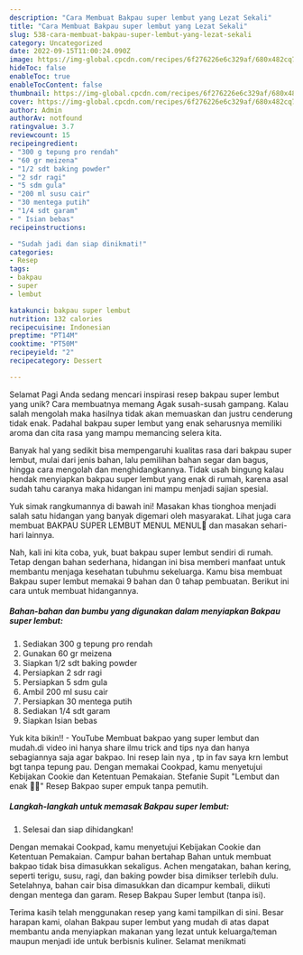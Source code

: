 ```yaml
---
description: "Cara Membuat Bakpau super lembut yang Lezat Sekali"
title: "Cara Membuat Bakpau super lembut yang Lezat Sekali"
slug: 538-cara-membuat-bakpau-super-lembut-yang-lezat-sekali
category: Uncategorized
date: 2022-09-15T11:00:24.090Z
image: https://img-global.cpcdn.com/recipes/6f276226e6c329af/680x482cq70/bakpau-super-lembut-foto-resep-utama.jpg
hideToc: false
enableToc: true
enableTocContent: false
thumbnail: https://img-global.cpcdn.com/recipes/6f276226e6c329af/680x482cq70/bakpau-super-lembut-foto-resep-utama.jpg
cover: https://img-global.cpcdn.com/recipes/6f276226e6c329af/680x482cq70/bakpau-super-lembut-foto-resep-utama.jpg
author: Admin
authorAv: notfound
ratingvalue: 3.7
reviewcount: 15
recipeingredient:
- "300 g tepung pro rendah"
- "60 gr meizena"
- "1/2 sdt baking powder"
- "2 sdr ragi"
- "5 sdm gula"
- "200 ml susu cair"
- "30 mentega putih"
- "1/4 sdt garam"
- " Isian bebas"
recipeinstructions:

- "Sudah jadi dan siap dinikmati!"
categories:
- Resep
tags:
- bakpau
- super
- lembut

katakunci: bakpau super lembut 
nutrition: 132 calories
recipecuisine: Indonesian
preptime: "PT14M"
cooktime: "PT50M"
recipeyield: "2"
recipecategory: Dessert

---
```



Selamat Pagi Anda sedang mencari inspirasi resep bakpau super lembut yang unik? Cara membuatnya memang Agak susah-susah gampang. Kalau salah mengolah maka hasilnya tidak akan memuaskan dan justru cenderung tidak enak. Padahal bakpau super lembut yang enak seharusnya memiliki aroma dan cita rasa yang mampu memancing selera kita.


Banyak hal yang sedikit bisa mempengaruhi kualitas rasa dari bakpau super lembut, mulai dari jenis bahan, lalu pemilihan bahan segar dan bagus, hingga cara mengolah dan menghidangkannya. Tidak usah bingung kalau hendak menyiapkan bakpau super lembut yang enak di rumah, karena asal sudah tahu caranya maka hidangan ini mampu menjadi sajian spesial.

Yuk simak rangkumannya di bawah ini! Masakan khas tionghoa menjadi salah satu hidangan yang banyak digemari oleh masyarakat. Lihat juga cara membuat BAKPAU SUPER LEMBUT MENUL MENUL🥰 dan masakan sehari-hari lainnya.


Nah, kali ini kita coba, yuk, buat bakpau super lembut sendiri di rumah. Tetap dengan bahan sederhana, hidangan ini bisa memberi manfaat untuk membantu menjaga kesehatan tubuhmu sekeluarga. Kamu bisa membuat Bakpau super lembut memakai 9 bahan dan 0 tahap pembuatan. Berikut ini cara untuk membuat hidangannya.

<!--inarticleads1-->

##### Bahan-bahan dan bumbu yang digunakan dalam menyiapkan Bakpau super lembut:

1. Sediakan 300 g tepung pro rendah
1. Gunakan 60 gr meizena
1. Siapkan 1/2 sdt baking powder
1. Persiapkan 2 sdr ragi
1. Persiapkan 5 sdm gula
1. Ambil 200 ml susu cair
1. Persiapkan 30 mentega putih
1. Sediakan 1/4 sdt garam
1. Siapkan  Isian bebas


Yuk kita bikin!! - YouTube Membuat bakpao yang super lembut dan mudah.di video ini hanya share ilmu trick and tips nya dan hanya sebagiannya saja agar bakpao. Ini resep lain nya , tp in fav saya krn lembut bgt tanpa tepung pau. Dengan memakai Cookpad, kamu menyetujui Kebijakan Cookie dan Ketentuan Pemakaian. Stefanie Supit &#34;Lembut dan enak 💜💜&#34; Resep Bakpao super empuk tanpa pemutih. 

<!--inarticleads2-->

##### Langkah-langkah untuk memasak Bakpau super lembut:


1. Selesai dan siap dihidangkan!

Dengan memakai Cookpad, kamu menyetujui Kebijakan Cookie dan Ketentuan Pemakaian. Campur bahan bertahap Bahan untuk membuat bakpao tidak bisa dimasukkan sekaligus. Achen mengatakan, bahan kering, seperti terigu, susu, ragi, dan baking powder bisa dimikser terlebih dulu. Setelahnya, bahan cair bisa dimasukkan dan dicampur kembali, diikuti dengan mentega dan garam. Resep Bakpau Super lembut (tanpa isi). 

Terima kasih telah menggunakan resep yang kami tampilkan di sini. Besar harapan kami, olahan Bakpau super lembut yang mudah di atas dapat membantu anda menyiapkan makanan yang lezat untuk keluarga/teman maupun menjadi ide untuk berbisnis kuliner. Selamat menikmati
